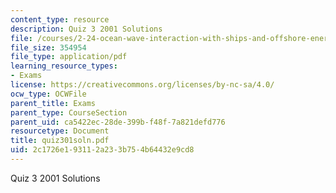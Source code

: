 ```yaml
---
content_type: resource
description: Quiz 3 2001 Solutions
file: /courses/2-24-ocean-wave-interaction-with-ships-and-offshore-energy-systems-13-022-spring-2002/2c1726e193112a233b754b64432e9cd8_quiz301soln.pdf
file_size: 354954
file_type: application/pdf
learning_resource_types:
- Exams
license: https://creativecommons.org/licenses/by-nc-sa/4.0/
ocw_type: OCWFile
parent_title: Exams
parent_type: CourseSection
parent_uid: ca5422ec-28de-399b-f48f-7a821defd776
resourcetype: Document
title: quiz301soln.pdf
uid: 2c1726e1-9311-2a23-3b75-4b64432e9cd8
---
```

Quiz 3 2001 Solutions